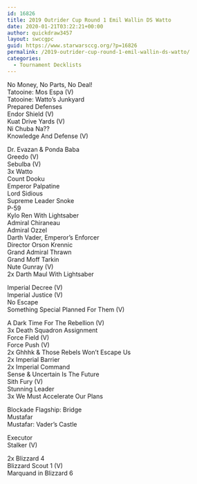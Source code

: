```yaml
---
id: 16826
title: 2019 Outrider Cup Round 1 Emil Wallin DS Watto
date: 2020-01-21T03:22:21+00:00
author: quickdraw3457
layout: swccgpc
guid: https://www.starwarsccg.org/?p=16826
permalink: /2019-outrider-cup-round-1-emil-wallin-ds-watto/
categories:
  - Tournament Decklists
---
```

No Money, No Parts, No Deal!  
Tatooine: Mos Espa (V)  
Tatooine: Watto&#8217;s Junkyard  
Prepared Defenses  
Endor Shield (V)  
Kuat Drive Yards (V)  
Ni Chuba Na??  
Knowledge And Defense (V)  
  
Dr. Evazan & Ponda Baba  
Greedo (V)  
Sebulba (V)  
3x Watto  
Count Dooku  
Emperor Palpatine  
Lord Sidious  
Supreme Leader Snoke  
P-59  
Kylo Ren With Lightsaber  
Admiral Chiraneau  
Admiral Ozzel  
Darth Vader, Emperor&#8217;s Enforcer  
Director Orson Krennic  
Grand Admiral Thrawn  
Grand Moff Tarkin  
Nute Gunray (V)  
2x Darth Maul With Lightsaber  
  
Imperial Decree (V)  
Imperial Justice (V)  
No Escape  
Something Special Planned For Them (V)  
  
A Dark Time For The Rebellion (V)  
3x Death Squadron Assignment  
Force Field (V)  
Force Push (V)  
2x Ghhhk & Those Rebels Won&#8217;t Escape Us  
2x Imperial Barrier  
2x Imperial Command  
Sense & Uncertain Is The Future  
Sith Fury (V)  
Stunning Leader  
3x We Must Accelerate Our Plans  
  
Blockade Flagship: Bridge  
Mustafar  
Mustafar: Vader&#8217;s Castle  
  
Executor  
Stalker (V)  
  
2x Blizzard 4  
Blizzard Scout 1 (V)  
Marquand in Blizzard 6